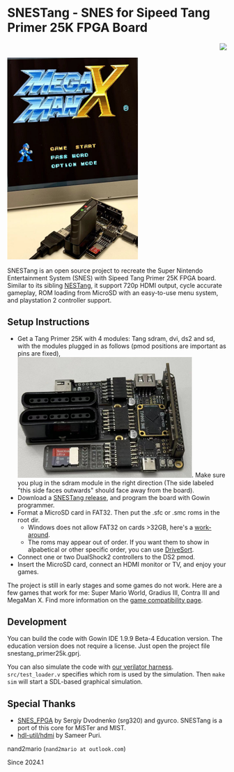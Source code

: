 # SNESTang - SNES for Sipeed Tang Primer 25K FPGA Board

<p align="right">
  <a title="Releases" href="https://github.com/nand2mario/snestang/releases"><img src="https://img.shields.io/github/commits-since/nand2mario/snestang/latest.svg?longCache=true&style=flat-square&logo=git&logoColor=fff"></a>
</p>

<img src="doc/images/snestang0.1.jpg" width=300>

SNESTang is an open source project to recreate the Super Nintendo Entertainment System (SNES) with Sipeed Tang Primer 25K FPGA board. Similar to its sibling [NESTang](https://github.com/nand2mario/nestang), it support 720p HDMI output, cycle accurate gameplay, ROM loading from MicroSD with an easy-to-use menu system, and playstation 2 controller support.

## Setup Instructions

* Get a Tang Primer 25K with 4 modules: Tang sdram, dvi, ds2 and sd, with the modules plugged in as follows (pmod positions are important as pins are fixed), <br><img src="doc/images/primer25k_setup.jpg" width=400 />. Make sure you plug in the sdram module in the right direction (The side labeled "this side faces outwards" should face away from the board). 
* Download a [SNESTang release](https://github.com/nand2mario/nestang/releases), and program the board with Gowin programmer.
* Format a MicroSD card in FAT32. Then put the .sfc or .smc roms in the root dir.
  * Windows does not allow FAT32 on cards >32GB, here's a [work-around](https://answers.microsoft.com/en-us/windows/forum/all/format-a-sandisk-extreme-64gb-micro-sd-card-to/ff51be64-75b9-435f-9d39-92299b9d006e). 
  * The roms may appear out of order. If you want them to show in alpabetical or other specific order, you can use [DriveSort](http://www.anerty.net/software/file/DriveSort/?lang=en).
* Connect one or two DualShock2 controllers to the DS2 pmod.
* Insert the MicroSD card, connect an HDMI monitor or TV, and enjoy your games.

The project is still in early stages and some games do not work. Here are a few games that work for me: Super Mario World, Gradius III, Contra III and MegaMan X. Find more information on the [game compatibility page](https://github.com/nand2mario/snestang/wiki/Game-Compatibility).

## Development

You can build the code with Gowin IDE 1.9.9 Beta-4 Education version. The education version does not require a license. Just open the project file snestang_primer25k.gprj.

You can also simulate the code with [our verilator harness](verilator). `src/test_loader.v` specifies which rom is used by the simulation. Then `make sim` will start a SDL-based graphical simulation.

## Special Thanks

* [SNES_FPGA](https://github.com/gyurco/SNES_FPGA) by Sergiy Dvodnenko (srg320) and gyurco. SNESTang is a port of this core for MiSTer and MIST.
* [hdl-util/hdmi](https://github.com/hdl-util/hdmi) by Sameer Puri.

nand2mario (`nand2mario at outlook.com`)

Since 2024.1
